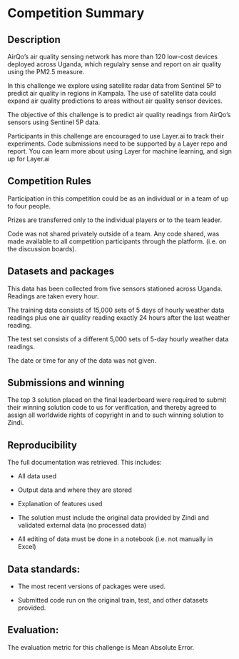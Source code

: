 
# Competition Summary

## Description

AirQo’s air quality sensing network has more than 120 low-cost devices deployed across Uganda, which regulalry sense and report on air quality using the PM2.5 measure.

In this challenge we explore using satellite radar data from Sentinel 5P to predict air quality in regions in Kampala. The use of satellite data could expand air quality predictions to areas without air quality sensor devices.

The objective of this challenge is to predict air quality readings from AirQo’s sensors using Sentinel 5P data.

Participants in this challenge are encouraged to use Layer.ai to track their experiments. Code submissions need to be supported by a Layer repo and report. You can learn more about using Layer for machine learning, and sign up for Layer.ai


## Competition Rules

Participation in this competition could be as an individual or in a team of up to four people.

Prizes are transferred only to the individual players or to the team leader.

Code was not shared privately outside of a team. Any code shared, was made available to all competition participants through the platform. (i.e. on the discussion boards).


## Datasets and packages

This data has been collected from five sensors stationed across Uganda. Readings are taken every hour.

The training data consists of 15,000 sets of 5 days of hourly weather data readings plus one air quality reading exactly 24 hours after the last weather reading.

The test set consists of a different 5,000 sets of 5-day hourly weather data readings.

The date or time for any of the data was not given.

## Submissions and winning

The top 3 solution placed on the final leaderboard were required to submit their winning solution code to us for verification, and thereby agreed to assign all worldwide rights of copyright in and to such winning solution to Zindi.

## Reproducibility

The full documentation was retrieved. This includes:
- All data used

- Output data and where they are stored

- Explanation of features used

- The solution must include the original data provided by Zindi and validated external data (no processed data)

- All editing of data must be done in a notebook (i.e. not manually in Excel)

## Data standards:

- The most recent versions of packages were used.

- Submitted code run on the original train, test, and other datasets provided.

## Evaluation:

The evaluation metric for this challenge is Mean Absolute Error.

